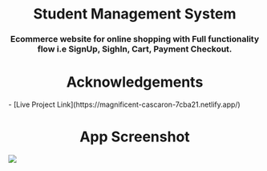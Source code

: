 <h1 align="center">Student Management System</h1>
<h3 align="center">Ecommerce website for online shopping with Full functionality flow i.e SignUp, SighIn, Cart, Payment Checkout.</h3>

<h1 align="center">Acknowledgements</h1>
- [Live Project Link](https://magnificent-cascaron-7cba21.netlify.app/)

<h1 align="center">App Screenshot</h1>
<img src="https://bhatteryash.github.io/images/Project_2.PNG"></img>
